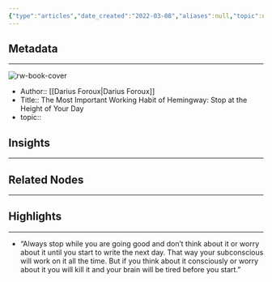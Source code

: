 ```yaml
---
{"type":"articles","date_created":"2022-03-08","aliases":null,"topic":null,"url":"https://medium.com/p/dc5edcedb470","layout":null,"banner":null,"dg-publish":true,"tags":null,"permalink":"/300-biblio/200-articles/the-most-important-working-habit-of-hemingway-stop-at-the-height-of-your-day/","dgPassFrontmatter":true,"created":"2023-10-20T12:44:16.000-05:00","updated":"2023-10-20T12:44:16.000-05:00"}
---
```


## Metadata
---
![rw-book-cover](https://readwise-assets.s3.amazonaws.com/static/images/article3.5c705a01b476.png)
- Author:: [[Darius Foroux\|Darius Foroux]]
- Title:: The Most Important Working Habit of Hemingway: Stop at the Height of Your Day
- topic::  



## Insights
---
## Related Nodes
---

## Highlights 
---
- “Always stop while you are going good and don’t think about it or worry about it until you start to write the next day. That way your subconscious will work on it all the time. But if you think about it consciously or worry about it you will kill it and your brain will be tired before you start.”
